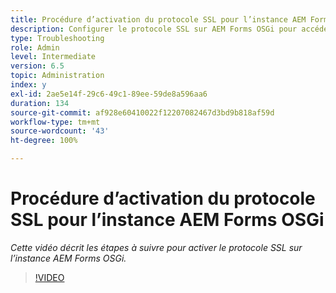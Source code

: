 ```yaml
---
title: Procédure d’activation du protocole SSL pour l’instance AEM Forms OSGi
description: Configurer le protocole SSL sur AEM Forms OSGi pour accéder à AEM via HTTPS
type: Troubleshooting
role: Admin
level: Intermediate
version: 6.5
topic: Administration
index: y
exl-id: 2ae5e14f-29c6-49c1-89ee-59de8a596aa6
duration: 134
source-git-commit: af928e60410022f12207082467d3bd9b818af59d
workflow-type: tm+mt
source-wordcount: '43'
ht-degree: 100%

---
```


# Procédure d’activation du protocole SSL pour l’instance AEM Forms OSGi

*Cette vidéo décrit les étapes à suivre pour activer le protocole SSL sur l’instance AEM Forms OSGi.*

>[!VIDEO](https://video.tv.adobe.com/v/335524?quality=12&learn=on)
